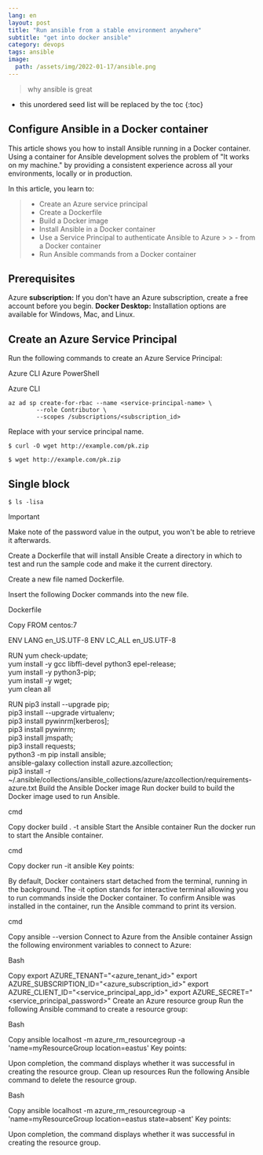 ```yaml
---
lang: en
layout: post
title: "Run ansible from a stable environment anywhere"
subtitle: "get into docker ansible"
category: devops
tags: ansible
image:
  path: /assets/img/2022-01-17/ansible.png
---
```


> why ansible is great

<!--more-->

* this unordered seed list will be replaced by the toc
{:toc}

## Configure Ansible in a Docker container

This article shows you how to install Ansible running in a Docker container. Using a container for Ansible development solves the problem of "It works on my machine." by providing a consistent experience across all your environments, locally or in production.

In this article, you learn to:

> - Create an Azure service principal
> - Create a Dockerfile
> - Build a Docker image
> - Install Ansible in a Docker container
> - Use a Service Principal to authenticate Ansible to Azure > > - from a Docker container
> - Run Ansible commands from a Docker container

## Prerequisites
Azure **subscription:** If you don't have an Azure subscription, create a free account before you begin.
**Docker Desktop:** Installation options are available for Windows, Mac, and Linux.
## Create an Azure Service Principal
Run the following commands to create an Azure Service Principal:

Azure CLI
Azure PowerShell


Azure CLI
``` shell
az ad sp create-for-rbac --name <service-principal-name> \
        --role Contributor \
        --scopes /subscriptions/<subscription_id>
```
Replace <service-principal-name> with your service principal name.

```curl
$ curl -O wget http://example.com/pk.zip
```

```wget
$ wget http://example.com/pk.zip
```

## Single block

```
$ ls -lisa
```


 Important

Make note of the password value in the output, you won't be able to retrieve it afterwards.

Create a Dockerfile that will install Ansible
Create a directory in which to test and run the sample code and make it the current directory.

Create a new file named Dockerfile.

Insert the following Docker commands into the new file.

Dockerfile

Copy
FROM centos:7

ENV LANG en_US.UTF-8
ENV LC_ALL en_US.UTF-8

RUN yum check-update; \
    yum install -y gcc libffi-devel python3 epel-release; \
    yum install -y python3-pip; \
    yum install -y wget; \
    yum clean all

RUN pip3 install --upgrade pip; \
    pip3 install --upgrade virtualenv; \
    pip3 install pywinrm[kerberos]; \
    pip3 install pywinrm; \
    pip3 install jmspath; \
    pip3 install requests; \
    python3 -m pip install ansible; \
    ansible-galaxy collection install azure.azcollection; \
    pip3 install -r ~/.ansible/collections/ansible_collections/azure/azcollection/requirements-azure.txt
Build the Ansible Docker image
Run docker build to build the Docker image used to run Ansible.

cmd

Copy
docker build . -t ansible
Start the Ansible container
Run the docker run to start the Ansible container.

cmd

Copy
docker run -it ansible
Key points:

By default, Docker containers start detached from the terminal, running in the background.
The -it option stands for interactive terminal allowing you to run commands inside the Docker container.
To confirm Ansible was installed in the container, run the Ansible command to print its version.

cmd

Copy
ansible --version
Connect to Azure from the Ansible container
Assign the following environment variables to connect to Azure:

Bash

Copy
export AZURE_TENANT="<azure_tenant_id>"
export AZURE_SUBSCRIPTION_ID="<azure_subscription_id>"
export AZURE_CLIENT_ID="<service_principal_app_id>"
export AZURE_SECRET="<service_principal_password>"
Create an Azure resource group
Run the following Ansible command to create a resource group:

Bash

Copy
ansible localhost -m azure_rm_resourcegroup -a 'name=myResourceGroup location=eastus'
Key points:

Upon completion, the command displays whether it was successful in creating the resource group.
Clean up resources
Run the following Ansible command to delete the resource group.

Bash

Copy
ansible localhost -m azure_rm_resourcegroup -a 'name=myResourceGroup location=eastus state=absent'
Key points:

Upon completion, the command displays whether it was successful in creating the resource group.